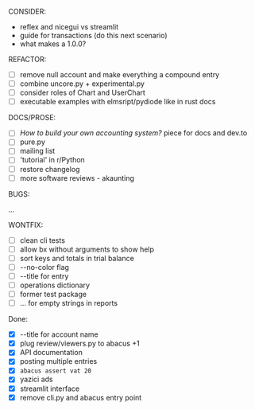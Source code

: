 CONSIDER:

- reflex and nicegui vs streamlit
- guide for transactions (do this next scenario) 
- what makes a 1.0.0?

REFACTOR:

- [ ] remove null account and make everything a compound entry
- [ ] combine uncore.py + experimental.py
- [ ] consider roles of Chart and UserChart
- [ ] executable examples with elmsript/pydiode like in rust docs 

DOCS/PROSE:

- [ ] _How to build your own accounting system?_ piece for docs and dev.to
- [ ] pure.py
- [ ] mailing list 
- [ ] 'tutorial' in r/Python 
- [ ] restore changelog
- [ ] more software reviews - akaunting

BUGS:

...

WONTFIX:

- [ ] clean cli tests
- [ ] allow bx without arguments to show help
- [ ] sort keys and totals in trial balance
- [ ] --no-color flag
- [ ] --title for entry
- [ ] operations dictionary
- [ ] former test package
- [ ] ... for empty strings in reports

Done:

- [x] --title for account name
- [x] plug review/viewers.py to abacus +1
- [x] API documentation
- [x] posting multiple entries
- [x] `abacus assert vat 20`
- [x] yazici ads
- [x] streamlit interface
- [x] remove cli.py and abacus entry point
